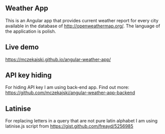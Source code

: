 ## Weather App

This is an Angular app that provides current weather report for every city available in the database of http://openweathermap.org/. The language of the application is polish. 

## Live demo

https://mczekajski.github.io/angular-weather-app/

## API key hiding

For hiding API key I am using back-end app. Find out more: https://github.com/mczekajski/angular-weather-app-backend

## Latinise

For replacing letters in a query that are not pure latin alphabet I am using latinise.js script from https://gist.github.com/freayd/5256985
